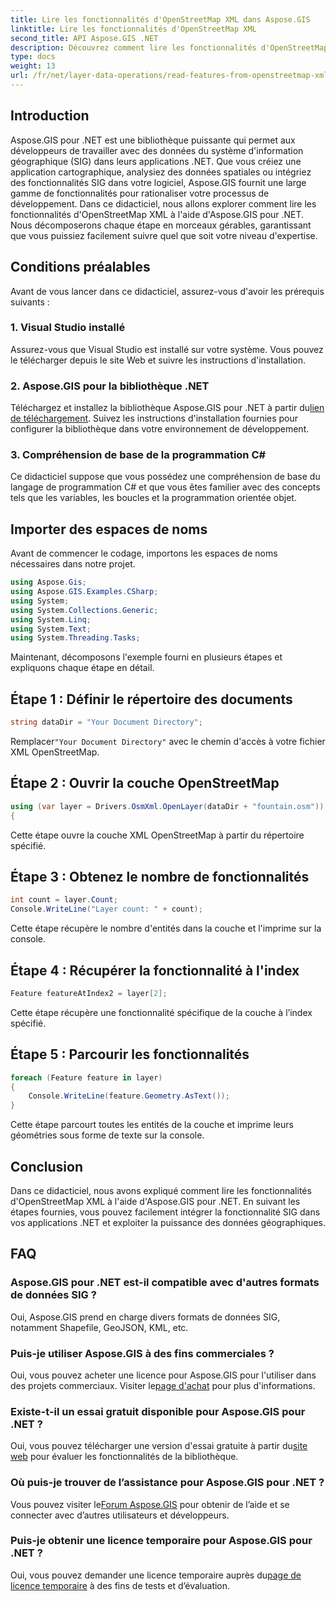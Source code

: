 ```yaml
---
title: Lire les fonctionnalités d'OpenStreetMap XML dans Aspose.GIS
linktitle: Lire les fonctionnalités d'OpenStreetMap XML
second_title: API Aspose.GIS .NET
description: Découvrez comment lire les fonctionnalités d'OpenStreetMap XML à l'aide d'Aspose.GIS pour .NET. Tutoriel étape par étape avec des exemples de code.
type: docs
weight: 13
url: /fr/net/layer-data-operations/read-features-from-openstreetmap-xml/
---
```

## Introduction
Aspose.GIS pour .NET est une bibliothèque puissante qui permet aux développeurs de travailler avec des données du système d'information géographique (SIG) dans leurs applications .NET. Que vous créiez une application cartographique, analysiez des données spatiales ou intégriez des fonctionnalités SIG dans votre logiciel, Aspose.GIS fournit une large gamme de fonctionnalités pour rationaliser votre processus de développement.
Dans ce didacticiel, nous allons explorer comment lire les fonctionnalités d'OpenStreetMap XML à l'aide d'Aspose.GIS pour .NET. Nous décomposerons chaque étape en morceaux gérables, garantissant que vous puissiez facilement suivre quel que soit votre niveau d'expertise.
## Conditions préalables
Avant de vous lancer dans ce didacticiel, assurez-vous d'avoir les prérequis suivants :
### 1. Visual Studio installé
Assurez-vous que Visual Studio est installé sur votre système. Vous pouvez le télécharger depuis le site Web et suivre les instructions d'installation.
### 2. Aspose.GIS pour la bibliothèque .NET
 Téléchargez et installez la bibliothèque Aspose.GIS pour .NET à partir du[lien de téléchargement](https://releases.aspose.com/gis/net/). Suivez les instructions d'installation fournies pour configurer la bibliothèque dans votre environnement de développement.
### 3. Compréhension de base de la programmation C#
Ce didacticiel suppose que vous possédez une compréhension de base du langage de programmation C# et que vous êtes familier avec des concepts tels que les variables, les boucles et la programmation orientée objet.
## Importer des espaces de noms
Avant de commencer le codage, importons les espaces de noms nécessaires dans notre projet.

```csharp
using Aspose.Gis;
using Aspose.GIS.Examples.CSharp;
using System;
using System.Collections.Generic;
using System.Linq;
using System.Text;
using System.Threading.Tasks;
```

Maintenant, décomposons l'exemple fourni en plusieurs étapes et expliquons chaque étape en détail.
## Étape 1 : Définir le répertoire des documents
```csharp
string dataDir = "Your Document Directory";
```
 Remplacer`"Your Document Directory"` avec le chemin d'accès à votre fichier XML OpenStreetMap.
## Étape 2 : Ouvrir la couche OpenStreetMap
```csharp
using (var layer = Drivers.OsmXml.OpenLayer(dataDir + "fountain.osm"))
{
```
Cette étape ouvre la couche XML OpenStreetMap à partir du répertoire spécifié.
## Étape 3 : Obtenez le nombre de fonctionnalités
```csharp
int count = layer.Count;
Console.WriteLine("Layer count: " + count);
```
Cette étape récupère le nombre d'entités dans la couche et l'imprime sur la console.
## Étape 4 : Récupérer la fonctionnalité à l'index
```csharp
Feature featureAtIndex2 = layer[2];
```
Cette étape récupère une fonctionnalité spécifique de la couche à l’index spécifié.
## Étape 5 : Parcourir les fonctionnalités
```csharp
foreach (Feature feature in layer)
{
    Console.WriteLine(feature.Geometry.AsText());
}
```
Cette étape parcourt toutes les entités de la couche et imprime leurs géométries sous forme de texte sur la console.
## Conclusion
Dans ce didacticiel, nous avons expliqué comment lire les fonctionnalités d'OpenStreetMap XML à l'aide d'Aspose.GIS pour .NET. En suivant les étapes fournies, vous pouvez facilement intégrer la fonctionnalité SIG dans vos applications .NET et exploiter la puissance des données géographiques.
## FAQ
### Aspose.GIS pour .NET est-il compatible avec d'autres formats de données SIG ?
Oui, Aspose.GIS prend en charge divers formats de données SIG, notamment Shapefile, GeoJSON, KML, etc.
### Puis-je utiliser Aspose.GIS à des fins commerciales ?
Oui, vous pouvez acheter une licence pour Aspose.GIS pour l'utiliser dans des projets commerciaux. Visiter le[page d'achat](https://purchase.aspose.com/buy) pour plus d'informations.
### Existe-t-il un essai gratuit disponible pour Aspose.GIS pour .NET ?
 Oui, vous pouvez télécharger une version d'essai gratuite à partir du[site web](https://releases.aspose.com/) pour évaluer les fonctionnalités de la bibliothèque.
### Où puis-je trouver de l’assistance pour Aspose.GIS pour .NET ?
 Vous pouvez visiter le[Forum Aspose.GIS](https://forum.aspose.com/c/gis/33) pour obtenir de l’aide et se connecter avec d’autres utilisateurs et développeurs.
### Puis-je obtenir une licence temporaire pour Aspose.GIS pour .NET ?
 Oui, vous pouvez demander une licence temporaire auprès du[page de licence temporaire](https://purchase.aspose.com/temporary-license/) à des fins de tests et d’évaluation.
